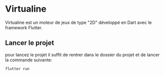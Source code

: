# Virtualine

Virtualine est un moteur de jeux de type "2D" développé en Dart avec le framework Flutter.

## Lancer le projet
pour lancez le projet il suffit de rentrer dans le dossier du projet et de lancer la commande suivante:

```bash
flutter run
```